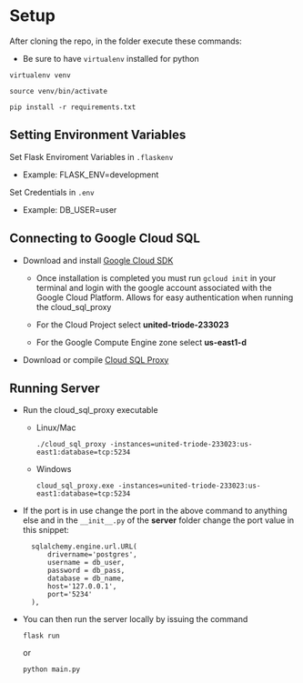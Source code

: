 # Setup

After cloning the repo, in the folder execute these commands:

- Be sure to have `virtualenv` installed for python
   
```
virtualenv venv

source venv/bin/activate

pip install -r requirements.txt
```

## Setting Environment Variables

Set Flask Enviroment Variables in `.flaskenv`

- Example: FLASK_ENV=development

Set Credentials in `.env`

- Example: DB_USER=user

## Connecting to Google Cloud SQL

- Download and install [Google Cloud SDK](https://cloud.google.com/sdk/docs/downloads-interactive)

  - Once installation is completed you must run `gcloud init` in your terminal and login with the google account associated with the Google Cloud Platform. Allows for easy authentication when running the cloud_sql_proxy

  - For the Cloud Project select **united-triode-233023**

  - For the Google Compute Engine zone select **us-east1-d**

- Download or compile [Cloud SQL Proxy](https://cloud.google.com/sql/docs/mysql/connect-external-app#proxy)

## Running Server

- Run the cloud_sql_proxy executable
  - Linux/Mac
    ```
    ./cloud_sql_proxy -instances=united-triode-233023:us-east1:database=tcp:5234
    ```
  - Windows
    ```
    cloud_sql_proxy.exe -instances=united-triode-233023:us-east1:database=tcp:5234
    ```

- If the port is in use change the port in the above command to anything else and in the `__init__.py` of the **server** folder change the port value in this snippet:

  ```
    sqlalchemy.engine.url.URL(
        drivername='postgres',
        username = db_user,
        password = db_pass,
        database = db_name,
        host='127.0.0.1',
        port='5234'
    ),
  ```

* You can then run the server locally by issuing the command

  ```
  flask run 
  ```
  or 
  ```
  python main.py
  ```
